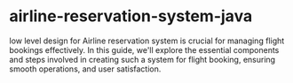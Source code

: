 # airline-reservation-system-java
low level design for Airline reservation system is crucial for managing flight bookings effectively. In this guide, we'll explore the essential components and steps involved in creating such a system for flight booking, ensuring smooth operations, and user satisfaction.
